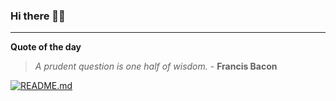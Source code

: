 ### Hi there 👋🏻


---

**Quote of the day**

> *A prudent question is one half of wisdom.* - **Francis Bacon** 

[![README.md](https://github.com/marcolovazzano/marcolovazzano/actions/workflows/readme.yml/badge.svg?branch=main)](https://github.com/marcolovazzano/marcolovazzano/actions/workflows/readme.yml)
